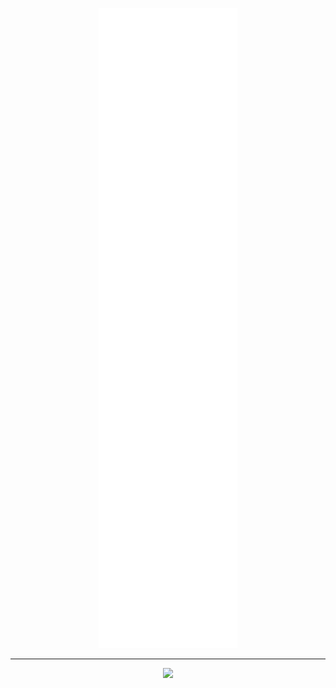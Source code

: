 [<p align="center"><img src="/github-metrics.svg" alt="Metrics"></p>](#)

---

<p align="center">
  <img src="https://i.ibb.co/805vZjz/banner.png" width="400" />
</p>
